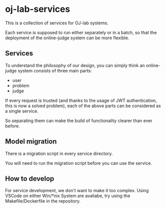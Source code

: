 # oj-lab-services

This is a collection of services for OJ-lab systems.

Each service is supposed to run either separately or in a batch,
so that the deployment of the online-judge system can be more flexible.

## Services

To understand the philosophy of our design,
you can simply think an online-judge system consists of three main parts:
- user
- problem
- judge

If every request is trusted
(and thanks to the usage of JWT authentication, this is now a solved problem),
each of the above parts can be considered as a single service. 

So separating them can make the build of functionality clearer than ever before.

## Model migration

There is a migration script in every service directory.

You will need to run the migration script before you can use the service.

## How to develop

For service development, we don't want to make it too complex.
Using VSCode on either Win/*nix System are avaliabe, try using the Makefile/Dockerfile in the repository.